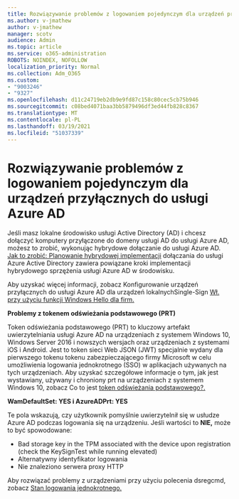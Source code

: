 ```yaml
---
title: Rozwiązywanie problemów z logowaniem pojedynczym dla urządzeń przyłącznych do usługi Azure AD
ms.author: v-jmathew
author: v-jmathew
manager: scotv
audience: Admin
ms.topic: article
ms.service: o365-administration
ROBOTS: NOINDEX, NOFOLLOW
localization_priority: Normal
ms.collection: Adm_O365
ms.custom:
- "9003246"
- "9327"
ms.openlocfilehash: d11c24719eb2db9e9fd87c158c80cec5cb75b946
ms.sourcegitcommit: c08bed4071baa3bb5879496df3ed44fb828c8367
ms.translationtype: MT
ms.contentlocale: pl-PL
ms.lasthandoff: 03/19/2021
ms.locfileid: "51037339"
---
```

# <a name="troubleshoot-single-sign-on-for-azure-ad-joined-devices"></a>Rozwiązywanie problemów z logowaniem pojedynczym dla urządzeń przyłącznych do usługi Azure AD

Jeśli masz lokalne środowisko usługi Active Directory (AD) i chcesz dołączyć komputery przyłączone do domeny usługi AD do usługi Azure AD, możesz to zrobić, wykonując hybrydowe dołączanie do usługi Azure AD. [Jak to zrobić: Planowanie hybrydowej implementacji](https://docs.microsoft.com/azure/active-directory/devices/hybrid-azuread-join-plan) dołączania do usługi Azure Active Directory zawiera powiązane kroki implementacji hybrydowego sprzężenia usługi Azure AD w środowisku.

Aby uzyskać więcej informacji, zobacz Konfigurowanie urządzeń przyłącznych do usługi Azure AD dla urządzeń lokalnychSingle-Sign [Wł. przy użyciu funkcji Windows Hello dla firm.](https://docs.microsoft.com/windows/security/identity-protection/hello-for-business/hello-hybrid-aadj-sso-base)

**Problemy z tokenem odświeżania podstawowego (PRT)**

Token odświeżania podstawowego (PRT) to kluczowy artefakt uwierzytelniania usługi Azure AD na urządzeniach z systemem Windows 10, Windows Server 2016 i nowszych wersjach oraz urządzeniach z systemami iOS i Android. Jest to token sieci Web JSON (JWT) specjalnie wydany dla pierwszego tokenu tokenu zabezpieczającego firmy Microsoft w celu umożliwienia logowania jednokrotnego (SSO) w aplikacjach używanych na tych urządzeniach. Aby uzyskać szczegółowe informacje o tym, jak jest wystawiany, używany i chroniony prt na urządzeniach z systemem Windows 10, zobacz Co to jest [token odświeżania podstawowego?.](https://docs.microsoft.com/azure/active-directory/devices/concept-primary-refresh-token)

**WamDefaultSet: YES i AzureADPrt: YES**

Te pola wskazują, czy użytkownik pomyślnie uwierzytelnił się w usłudze Azure AD podczas logowania się na urządzeniu. Jeśli wartości to **NIE,** może to być spowodowane:

- Bad storage key in the TPM associated with the device upon registration (check the KeySignTest while running elevated)
- Alternatywny identyfikator logowania
- Nie znaleziono serwera proxy HTTP

Aby rozwiązać problemy z urządzeniami przy użyciu polecenia dsregcmd, zobacz [Stan logowania jednokrotnego.](https://docs.microsoft.com/azure/active-directory/devices/troubleshoot-device-dsregcmd#sso-state)
